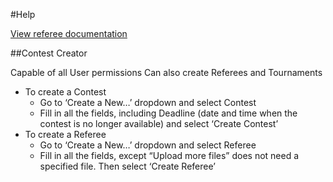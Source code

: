 #Help

[View referee documentation](creator/referee)

##Contest Creator

Capable of all User permissions
Can also create Referees and Tournaments

* To create a Contest
	* Go to ‘Create a New…’ dropdown and select Contest
	* Fill in all the fields, including Deadline (date and time when the contest is no longer available) and select ‘Create Contest’
* To create a Referee
	* Go to ‘Create a New…’ dropdown and select Referee
	* Fill in all the fields, except “Upload more files” does not need a specified file. Then select ‘Create Referee’


